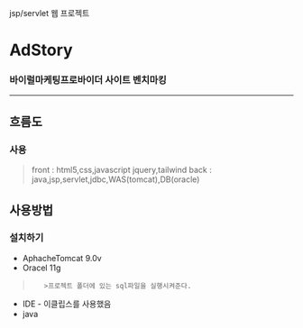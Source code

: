 jsp/servlet 웹 프로젝트
# AdStory
### 바이럴마케팅프로바이더 사이트 벤치마킹
---------------------------
## 흐름도

### 사용
> front : html5,css,javascript
jquery,tailwind
> back : java,jsp,servlet,jdbc,WAS(tomcat),DB(oracle)

## 사용방법
### 설치하기
* AphacheTomcat 9.0v 
* Oracel 11g
>        >프로젝트 폴더에 있는 sql파일을 실행시켜준다.
* IDE - 이클립스를 사용했음
* java
